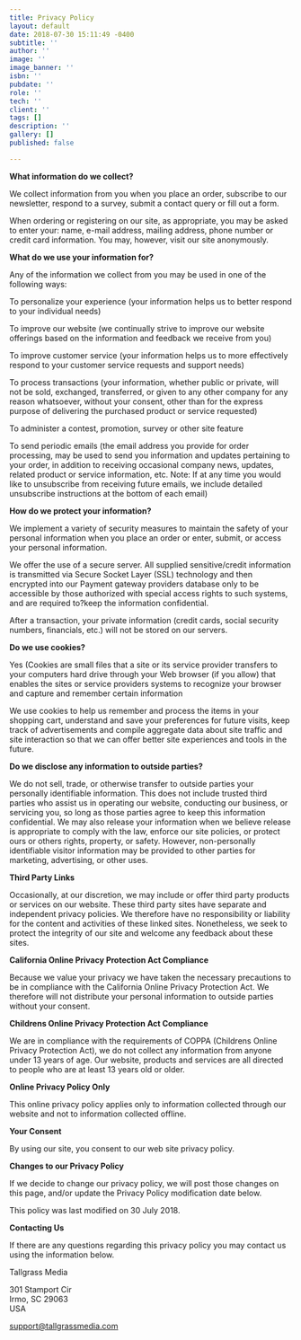 ```yaml
---
title: Privacy Policy
layout: default
date: 2018-07-30 15:11:49 -0400
subtitle: ''
author: ''
image: ''
image_banner: ''
isbn: ''
pubdate: ''
role: ''
tech: ''
client: ''
tags: []
description: ''
gallery: []
published: false

---
```

**What information do we collect?**  
  
We collect information from you when you place an order, subscribe to our newsletter, respond to a survey, submit a contact query or fill out a form.  
  
When ordering or registering on our site, as appropriate, you may be asked to enter your: name, e-mail address, mailing address, phone number or credit card information. You may, however, visit our site anonymously.  
  
**What do we use your information for?**  
  
Any of the information we collect from you may be used in one of the following ways:  
  
To personalize your experience (your information helps us to better respond to your individual needs)  
  
To improve our website (we continually strive to improve our website offerings based on the information and feedback we receive from you)  
  
To improve customer service (your information helps us to more effectively respond to your customer service requests and support needs)  
  
To process transactions (your information, whether public or private, will not be sold, exchanged, transferred, or given to any other company for any reason whatsoever, without your consent, other than for the express purpose of delivering the purchased product or service requested)

  
To administer a contest, promotion, survey or other site feature  
  
To send periodic emails (the email address you provide for order processing, may be used to send you information and updates pertaining to your order, in addition to receiving occasional company news, updates, related product or service information, etc. Note: If at any time you would like to unsubscribe from receiving future emails, we include detailed unsubscribe instructions at the bottom of each email)  
  
**How do we protect your information?**  
  
We implement a variety of security measures to maintain the safety of your personal information when you place an order or enter, submit, or access your personal information.  
  
We offer the use of a secure server. All supplied sensitive/credit information is transmitted via Secure Socket Layer (SSL) technology and then encrypted into our Payment gateway providers database only to be accessible by those authorized with special access rights to such systems, and are required to?keep the information confidential.  
  
After a transaction, your private information (credit cards, social security numbers, financials, etc.) will not be stored on our servers.  
  
**Do we use cookies?**  
  
Yes (Cookies are small files that a site or its service provider transfers to your computers hard drive through your Web browser (if you allow) that enables the sites or service providers systems to recognize your browser and capture and remember certain information  
  
We use cookies to help us remember and process the items in your shopping cart, understand and save your preferences for future visits, keep track of advertisements and compile aggregate data about site traffic and site interaction so that we can offer better site experiences and tools in the future.  
  
**Do we disclose any information to outside parties?**  
  
We do not sell, trade, or otherwise transfer to outside parties your personally identifiable information. This does not include trusted third parties who assist us in operating our website, conducting our business, or servicing you, so long as those parties agree to keep this information confidential. We may also release your information when we believe release is appropriate to comply with the law, enforce our site policies, or protect ours or others rights, property, or safety. However, non-personally identifiable visitor information may be provided to other parties for marketing, advertising, or other uses.  
  
**Third Party Links**  
  
Occasionally, at our discretion, we may include or offer third party products or services on our website. These third party sites have separate and independent privacy policies. We therefore have no responsibility or liability for the content and activities of these linked sites. Nonetheless, we seek to protect the integrity of our site and welcome any feedback about these sites.  
  
**California Online Privacy Protection Act Compliance**  
  
Because we value your privacy we have taken the necessary precautions to be in compliance with the California Online Privacy Protection Act. We therefore will not distribute your personal information to outside parties without your consent.  
  
**Childrens Online Privacy Protection Act Compliance**  
  
We are in compliance with the requirements of COPPA (Childrens Online Privacy Protection Act), we do not collect any information from anyone under 13 years of age. Our website, products and services are all directed to people who are at least 13 years old or older.  
  
**Online Privacy Policy Only**  
  
This online privacy policy applies only to information collected through our website and not to information collected offline.  
  
**Your Consent**  
  
By using our site, you consent to our web site privacy policy.  
  
**Changes to our Privacy Policy**  
  
If we decide to change our privacy policy, we will post those changes on this page, and/or update the Privacy Policy modification date below.  
  
This policy was last modified on 30 July 2018.  
  
**Contacting Us**  
  
If there are any questions regarding this privacy policy you may contact us using the information below.

Tallgrass Media

301 Stamport Cir  
Irmo, SC 29063  
USA

support@tallgrassmedia.com